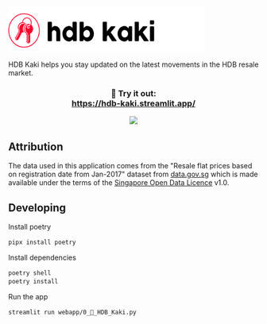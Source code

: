 <img src="./assets/logo.svg" width="396" height="91">

HDB Kaki helps you stay updated on the latest movements in the HDB resale market.

<h3 align="center">
    🔑 Try it out: <br>
    <a href="https://hdb-kaki.streamlit.app/">https://hdb-kaki.streamlit.app/</a>
</h3>

<p align="center">
    <img src="./assets/hdb-kaki.gif" width=800>
</p>

## Attribution
The data used in this application comes from the "Resale flat prices based on registration date from Jan-2017" dataset from [data.gov.sg](https://data.gov.sg/datasets/d_8b84c4ee58e3cfc0ece0d773c8ca6abc/view) which is made available under the terms of the [Singapore Open Data Licence](https://data.gov.sg/open-data-licence) v1.0.

## Developing

Install poetry
```sh
pipx install poetry
```

Install dependencies
```sh
poetry shell
poetry install
```

Run the app
```sh
streamlit run webapp/0_🔑_HDB_Kaki.py
```
